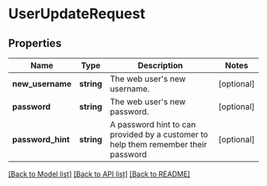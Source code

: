 # UserUpdateRequest

## Properties
Name | Type | Description | Notes
------------ | ------------- | ------------- | -------------
**new_username** | **string** | The web user&#39;s new username. | [optional] 
**password** | **string** | The web user&#39;s new password. | [optional] 
**password_hint** | **string** | A password hint to can provided by a customer to help them remember their password | [optional] 

[[Back to Model list]](../README.md#documentation-for-models) [[Back to API list]](../README.md#documentation-for-api-endpoints) [[Back to README]](../README.md)


